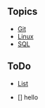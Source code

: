 ## Topics

- [Git](notes/git)
- [Linux](notes/linux)
- [SQL](notes/sql)

## ToDo
- [List](https://github.com/deepakgit2/seton/issues/1)

- [] hello
